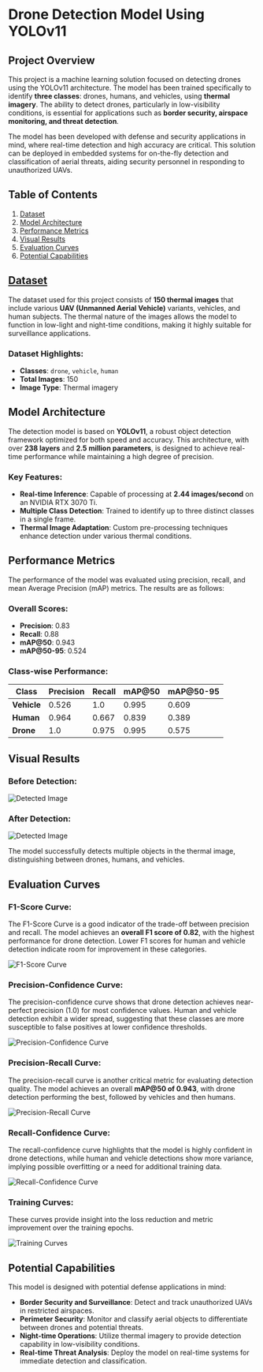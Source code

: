 # **Drone Detection Model Using YOLOv11**

## **Project Overview**
This project is a machine learning solution focused on detecting drones using the YOLOv11 architecture. The model has been trained specifically to identify **three classes**: drones, humans, and vehicles, using **thermal imagery**. The ability to detect drones, particularly in low-visibility conditions, is essential for applications such as **border security, airspace monitoring, and threat detection**.

The model has been developed with defense and security applications in mind, where real-time detection and high accuracy are critical. This solution can be deployed in embedded systems for on-the-fly detection and classification of aerial threats, aiding security personnel in responding to unauthorized UAVs.

## **Table of Contents**
1. [Dataset](#dataset)
2. [Model Architecture](#model-architecture)
3. [Performance Metrics](#performance-metrics)
4. [Visual Results](#visual-results)
5. [Evaluation Curves](#evaluation-curves)
6. [Potential Capabilities](#potential-capabilities)

## **[Dataset](https://universe.roboflow.com/korki14/drones-srdze)**
<a name="dataset"></a>
The dataset used for this project consists of **150 thermal images** that include various **UAV (Unmanned Aerial Vehicle)** variants, vehicles, and human subjects. The thermal nature of the images allows the model to function in low-light and night-time conditions, making it highly suitable for surveillance applications.

### Dataset Highlights:
- **Classes**: `drone`, `vehicle`, `human`
- **Total Images**: 150
- **Image Type**: Thermal imagery

## **Model Architecture**
<a name="model-architecture"></a>
The detection model is based on **YOLOv11**, a robust object detection framework optimized for both speed and accuracy. This architecture, with over **238 layers** and **2.5 million parameters**, is designed to achieve real-time performance while maintaining a high degree of precision.

### Key Features:
- **Real-time Inference**: Capable of processing at **2.44 images/second** on an NVIDIA RTX 3070 Ti.
- **Multiple Class Detection**: Trained to identify up to three distinct classes in a single frame.
- **Thermal Image Adaptation**: Custom pre-processing techniques enhance detection under various thermal conditions.

## **Performance Metrics**
<a name="performance-metrics"></a>
The performance of the model was evaluated using precision, recall, and mean Average Precision (mAP) metrics. The results are as follows:

### **Overall Scores:**
- **Precision**: 0.83
- **Recall**: 0.88
- **mAP@50**: 0.943
- **mAP@50-95**: 0.524

### **Class-wise Performance:**
| Class     | Precision | Recall | mAP@50 | mAP@50-95 |
|-----------|-----------|--------|--------|-----------|
| **Vehicle** | 0.526     | 1.0    | 0.995  | 0.609     |
| **Human**   | 0.964     | 0.667  | 0.839  | 0.389     |
| **Drone**   | 1.0       | 0.975  | 0.995  | 0.575     |

## **Visual Results**
<a name="visual-results"></a>

### **Before Detection:**
![Detected Image](./runs/detect/train5/example.jpg)

### **After Detection:**
![Detected Image](./runs/detect/train5/example.PNG)

The model successfully detects multiple objects in the thermal image, distinguishing between drones, humans, and vehicles.



## **Evaluation Curves**
<a name="evaluation-curves"></a>

### **F1-Score Curve:**
The F1-Score Curve is a good indicator of the trade-off between precision and recall. The model achieves an **overall F1 score of 0.82**, with the highest performance for drone detection. Lower F1 scores for human and vehicle detection indicate room for improvement in these categories.

![F1-Score Curve](./runs/detect/train5/F1_curve.png)

### **Precision-Confidence Curve:**
The precision-confidence curve shows that drone detection achieves near-perfect precision (1.0) for most confidence values. Human and vehicle detection exhibit a wider spread, suggesting that these classes are more susceptible to false positives at lower confidence thresholds.

![Precision-Confidence Curve](./runs/detect/train5/P_curve.png)

### **Precision-Recall Curve:**
The precision-recall curve is another critical metric for evaluating detection quality. The model achieves an overall **mAP@50 of 0.943**, with drone detection performing the best, followed by vehicles and then humans.

![Precision-Recall Curve](./runs/detect/train5/PR_curve.png)

### **Recall-Confidence Curve:**
The recall-confidence curve highlights that the model is highly confident in drone detections, while human and vehicle detections show more variance, implying possible overfitting or a need for additional training data.

![Recall-Confidence Curve](./runs/detect/train5/R_curve.png)

### **Training Curves:**
These curves provide insight into the loss reduction and metric improvement over the training epochs.

![Training Curves](./runs/detect/train5/results.png)

## **Potential Capabilities**
<a name="potential-capabilities"></a>
This model is designed with potential defense applications in mind:

- **Border Security and Surveillance**: Detect and track unauthorized UAVs in restricted airspaces.
- **Perimeter Security**: Monitor and classify aerial objects to differentiate between drones and potential threats.
- **Night-time Operations**: Utilize thermal imagery to provide detection capability in low-visibility conditions.
- **Real-time Threat Analysis**: Deploy the model on real-time systems for immediate detection and classification.

